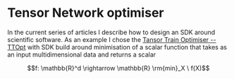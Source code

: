 # Tensor Network optimiser

In the current series of articles I describe how to design an SDK around scientific software. As an example I chose the [Tansor Train Optimiser --  TTOpt](https://github.com/AndreiChertkov/ttopt) with SDK build around minimisation of a scalar function that takes as an input multidimensional data and returns a scalar 

```math
f: \mathbb{R}^d \rightarrow \mathbb{R}
\rm{min}_X \ f(X)
```